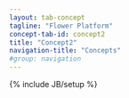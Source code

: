 ```yaml
---
layout: tab-concept
tagline: "Flower Platform"
concept-tab-id: concept2
title: "Concept2"
navigation-title: "Concepts"
#group: navigation
---
```

{% include JB/setup %}